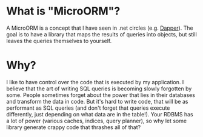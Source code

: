 # What is "MicroORM"?
A MicroORM is a concept that I have seen in .net circles (e.g. [Dapper](https://github.com/StackExchange/dapper-dot-net)).
The goal is to have a library that maps the results of queries into objects, but still leaves the queries themselves to yourself.

# Why?
I like to have control over the code that is executed by my application. 
I believe that the art of writing SQL queries is becoming slowly forgotten by some.
People sometimes forget about the power that lies in their databases and transform the data in code.
But it's hard to write code, that will be as performant as SQL queries 
(and don't forget that queries execute differently, just depending on what data are in the table!). 
Your RDBMS has a lot of power (various caches, indices, query planner), so why let some library generate crappy code that thrashes all of that?